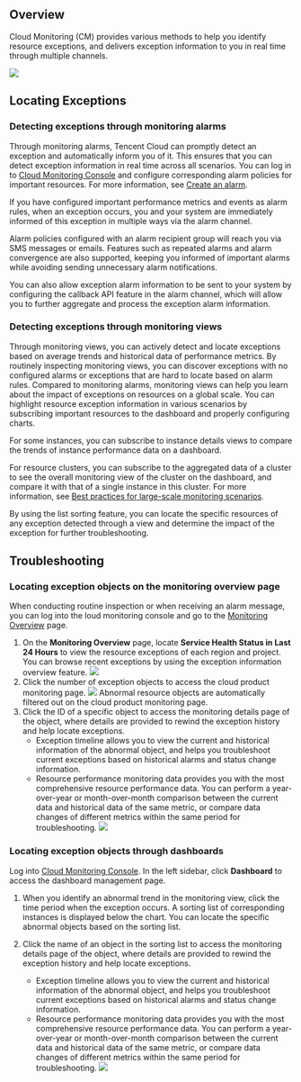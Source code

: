 ## Overview

Cloud Monitoring (CM) provides various methods to help you identify resource exceptions, and delivers exception information to you in real time through multiple channels.

![](http://mc.qcloudimg.com/static/img/3486dc34300abd096c209c69ab4a73b1/image.png)

## Locating Exceptions

### Detecting exceptions through monitoring alarms

Through monitoring alarms, Tencent Cloud can promptly detect an exception and automatically inform you of it. This ensures that you can detect exception information in real time across all scenarios. You can log in to [Cloud Monitoring Console](https://console.cloud.tencent.com/monitor/overview) and configure corresponding alarm policies for important resources. For more information, see [Create an alarm](https://intl.cloud.tencent.com/document/product/248/6215).

If you have configured important performance metrics and events as alarm rules, when an exception occurs, you and your system are immediately informed of this exception in multiple ways via the alarm channel.

Alarm policies configured with an alarm recipient group will reach you via SMS messages or emails. Features such as repeated alarms and alarm convergence are also supported, keeping you informed of important alarms while avoiding sending unnecessary alarm notifications.

You can also allow exception alarm information to be sent to your system by configuring the callback API feature in the alarm channel, which will allow you to further aggregate and process the exception alarm information.

### Detecting exceptions through monitoring views

Through monitoring views, you can actively detect and locate exceptions based on average trends and historical data of performance metrics. By routinely inspecting monitoring views, you can discover exceptions with no configured alarms or exceptions that are hard to locate based on alarm rules. Compared to monitoring alarms, monitoring views can help you learn about the impact of exceptions on resources on a global scale. You can highlight resource exception information in various scenarios by subscribing important resources to the dashboard and properly configuring charts.  <!--For more information, see [Configure Dashboards]().-->

For some instances, you can subscribe to instance details views to compare the trends of instance performance data on a dashboard.

For resource clusters, you can subscribe to the aggregated data of a cluster to see the overall monitoring view of the cluster on the dashboard, and compare it with that of a single instance in this cluster. For more information, see [Best practices for large-scale monitoring scenarios](https://intl.cloud.tencent.com/document/product/248/32833).

By using the list sorting feature, you can locate the specific resources of any exception detected through a view and determine the impact of the exception for further troubleshooting.

## Troubleshooting

### Locating exception objects on the monitoring overview page

When conducting routine inspection or when receiving an alarm message, you can log into the loud monitoring console and go to the [Monitoring Overview](https://console.cloud.tencent.com/monitor/overview) page.
1. On the **Monitoring Overview** page, locate **Service Health Status in Last 24 Hours** to view the resource exceptions of each region and project.
   You can browse recent exceptions by using the exception information overview feature.
![](https://main.qcloudimg.com/raw/6c2b2796c4523c28f2e481923762b9a0.png)
2. Click the number of exception objects to access the cloud product monitoring page.
![](https://main.qcloudimg.com/raw/8485dd568f76e906d768361dd438eeb0.png)
Abnormal resource objects are automatically filtered out on the cloud product monitoring page.
3. Click the ID of a specific object to access the monitoring details page of the object, where details are provided to rewind the exception history and help locate exceptions.
   - Exception timeline allows you to view the current and historical information of the abnormal object, and helps you troubleshoot current exceptions based on historical alarms and status change information.
   - Resource performance monitoring data provides you with the most comprehensive resource performance data. You can perform a year-over-year or month-over-month comparison between the current data and historical data of the same metric, or compare data changes of different metrics within the same period for troubleshooting.
![](https://main.qcloudimg.com/raw/2af63a2c548ae9eec8608f83145bfe0f.png)


### Locating exception objects through dashboards

Log into [Cloud Monitoring Console](https://console.cloud.tencent.com/monitor/overview). In the left sidebar, click **Dashboard** to access the dashboard management page.

1. When you identify an abnormal trend in the monitoring view, click the time period when the exception occurs. A sorting list of corresponding instances is displayed below the chart. You can locate the specific abnormal objects based on the sorting list.

3. Click the name of an object in the sorting list to access the monitoring details page of the object, where details are provided to rewind the exception history and help locate exceptions.
   - Exception timeline allows you to view the current and historical information of the abnormal object, and helps you troubleshoot current exceptions based on historical alarms and status change information.
   - Resource performance monitoring data provides you with the most comprehensive resource performance data. You can perform a year-over-year or month-over-month comparison between the current data and historical data of the same metric, or compare data changes of different metrics within the same period for troubleshooting.
![](https://main.qcloudimg.com/raw/ae7b2d1aacdf184d14d476eec8d0dd32.png)
